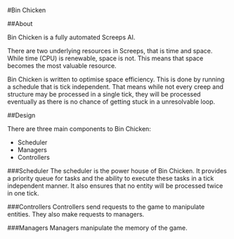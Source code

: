 #Bin Chicken

##About

Bin Chicken is a fully automated Screeps AI.

There are two underlying resources in Screeps, that is time and space.
While time (CPU) is renewable, space is not. This means that space becomes the most valuable resource.

Bin Chicken is written to optimise space efficiency. This is done by running a schedule that is tick
independent. That means while not every creep and structure may be processed in a single tick,
they will be processed eventually as there is no chance of getting stuck in a unresolvable loop.

##Design

There are three main components to Bin Chicken:

- Scheduler
- Managers
- Controllers

###Scheduler
The scheduler is the power house of Bin Chicken. It provides a priority queue for tasks and the ability
to execute these tasks in a tick independent manner. It also ensures that no entity will be processed
twice in one tick.

###Controllers
Controllers send requests to the game to manipulate entities. They also make requests to managers.

###Managers
Managers manipulate the memory of the game.